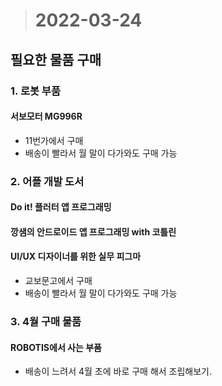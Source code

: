 ># 2022-03-24

## 필요한 물품 구매
### 1. 로봇 부품
#### 서보모터 MG996R
* 11번가에서 구매
* 배송이 빨라서 월 말이 다가와도 구매 가능

### 2. 어플 개발 도서
#### Do it! 플러터 앱 프로그래밍
#### 깡샘의 안드로이드 앱 프로그래밍 with 코틀린
#### UI/UX 디자이너를 위한 실무 피그마
* 교보문고에서 구매
* 배송이 빨라서 월 말이 다가와도 구매 가능

### 3. 4월 구매 물품
#### ROBOTIS에서 사는 부품
* 배송이 느려서 4월 초에 바로 구매 해서 조립해보기. 

